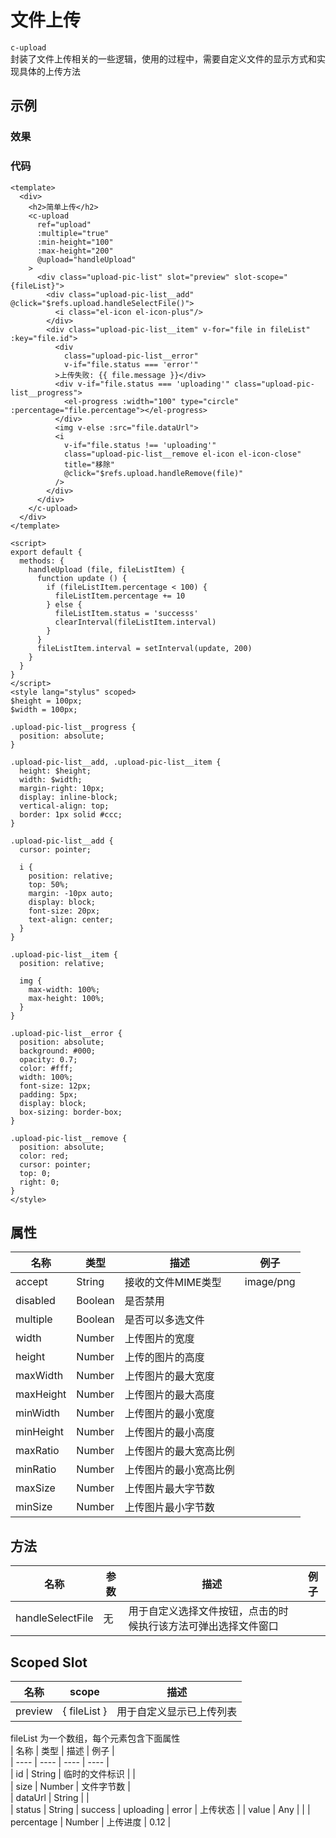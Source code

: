 # 文件上传  
`c-upload`  
封装了文件上传相关的一些逻辑，使用的过程中，需要自定义文件的显示方式和实现具体的上传方法

## 示例  

### 效果

<Demo>
  <UploadDemo />
</Demo>

### 代码  
``` vue
<template>
  <div>
    <h2>简单上传</h2>
    <c-upload
      ref="upload"
      :multiple="true"
      :min-height="100"
      :max-height="200"
      @upload="handleUpload"
    >
      <div class="upload-pic-list" slot="preview" slot-scope="{fileList}">
        <div class="upload-pic-list__add" @click="$refs.upload.handleSelectFile()">
          <i class="el-icon el-icon-plus"/>
        </div>
        <div class="upload-pic-list__item" v-for="file in fileList" :key="file.id">
          <div
            class="upload-pic-list__error"
            v-if="file.status === 'error'"
          >上传失败: {{ file.message }}</div>
          <div v-if="file.status === 'uploading'" class="upload-pic-list__progress">
            <el-progress :width="100" type="circle" :percentage="file.percentage"></el-progress>
          </div>
          <img v-else :src="file.dataUrl">
          <i
            v-if="file.status !== 'uploading'"
            class="upload-pic-list__remove el-icon el-icon-close"
            title="移除"
            @click="$refs.upload.handleRemove(file)"
          />
        </div>
      </div>
    </c-upload>
  </div>
</template>

<script>
export default {
  methods: {
    handleUpload (file, fileListItem) {
      function update () {
        if (fileListItem.percentage < 100) {
          fileListItem.percentage += 10
        } else {
          fileListItem.status = 'successs'
          clearInterval(fileListItem.interval)
        }
      }
      fileListItem.interval = setInterval(update, 200)
    }
  }
}
</script>
<style lang="stylus" scoped>
$height = 100px;
$width = 100px;

.upload-pic-list__progress {
  position: absolute;
}

.upload-pic-list__add, .upload-pic-list__item {
  height: $height;
  width: $width;
  margin-right: 10px;
  display: inline-block;
  vertical-align: top;
  border: 1px solid #ccc;
}

.upload-pic-list__add {
  cursor: pointer;

  i {
    position: relative;
    top: 50%;
    margin: -10px auto;
    display: block;
    font-size: 20px;
    text-align: center;
  }
}

.upload-pic-list__item {
  position: relative;

  img {
    max-width: 100%;
    max-height: 100%;
  }
}

.upload-pic-list__error {
  position: absolute;
  background: #000;
  opacity: 0.7;
  color: #fff;
  width: 100%;
  font-size: 12px;
  padding: 5px;
  display: block;
  box-sizing: border-box;
}

.upload-pic-list__remove {
  position: absolute;
  color: red;
  cursor: pointer;
  top: 0;
  right: 0;
}
</style>
```

## 属性  
| 名称 | 类型 | 描述 | 例子 |  
| ---- | ---- | ---- | ---- |  
| accept | String |  接收的文件MIME类型 | image/png | 
| disabled | Boolean | 是否禁用 | |   
| multiple | Boolean | 是否可以多选文件 | |  
| width | Number | 上传图片的宽度 | |  
| height | Number | 上传的图片的高度 | |  
| maxWidth | Number | 上传图片的最大宽度 | | 
| maxHeight | Number | 上传图片的最大高度 | |  
| minWidth | Number | 上传图片的最小宽度 | |  
| minHeight | Number | 上传图片的最小高度 | |  
| maxRatio | Number | 上传图片的最大宽高比例 | |   
| minRatio | Number | 上传图片的最小宽高比例 | | 
| maxSize | Number | 上传图片最大字节数 | |  
| minSize | Number | 上传图片最小字节数 | |  

## 方法  
| 名称 | 参数  | 描述 | 例子 |  
| ---- | ---- | ---- | ---- |  
| handleSelectFile | 无 | 用于自定义选择文件按钮，点击的时候执行该方法可弹出选择文件窗口 | |  

## Scoped Slot  
| 名称 | scope |  描述 |  
| ---- | ---- | ---- | 
| preview | { fileList } | 用于自定义显示已上传列表 |   

fileList 为一个数组，每个元素包含下面属性  
| 名称 | 类型 | 描述 | 例子 |  
| ---- | ---- | ---- | ---- |  
| id | String | 临时的文件标识 | |  
| size | Number | 文件字节数 |  
| dataUrl | String | |  
| status | String | success \| uploading \| error | 上传状态 | 
| value | Any | | 
| percentage | Number | 上传进度 | 0.12 |   
